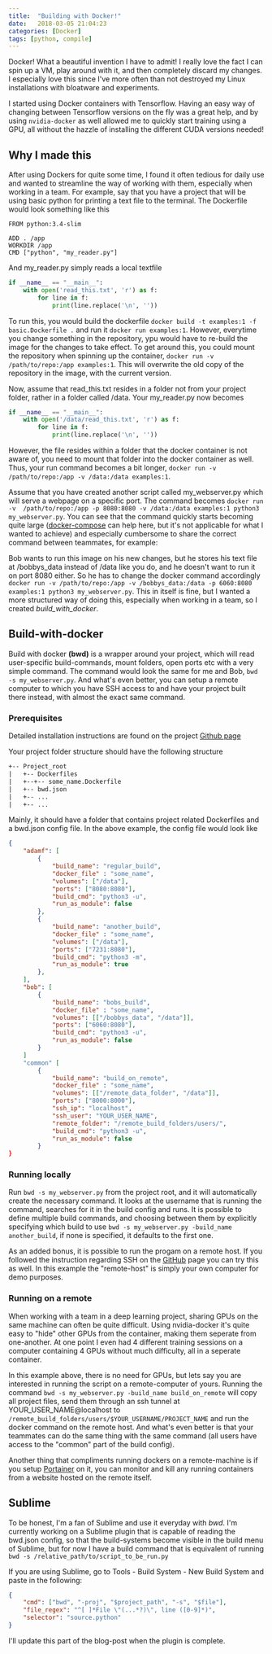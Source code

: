 ```yaml
---
title:  "Building with Docker!"
date:   2018-03-05 21:04:23
categories: [Docker]
tags: [python, compile]
---
```

Docker! What a beautiful invention I have to admit! I really love the fact I can spin up a VM, play around with it, and then completely discard my changes. I especially love this since I've more often than not destroyed my Linux installations with bloatware and experiments.

I started using Docker containers with Tensorflow. Having an easy way of changing between Tensorflow versions on the fly was a great help, and by using `nvidia-docker` as well allowed me to quickly start training using a GPU, all without the hazzle of installing the different CUDA versions needed!

## Why I made this
After using Dockers for quite some time, I found it often tedious for daily use and wanted to streamline the way of working with them, especially when working in a team. For example, say that you have a project that will be using basic python for printing a text file to the terminal. The Dockerfile would look something like this

``` docker
FROM python:3.4-slim

ADD . /app
WORKDIR /app
CMD ["python", "my_reader.py"]
```

And my_reader.py simply reads a local textfile

``` python
if __name__ == "__main__":
    with open('read_this.txt', 'r') as f:
        for line in f:
            print(line.replace('\n', ''))
```

To run this, you would build the dockerfile `docker build -t examples:1 -f basic.Dockerfile .` and run it `docker run examples:1`. However, everytime you change something in the repository, ypu would have to re-build the image for the changes to take effect. 
To get around this, you could mount the repository when spinning up the container, `docker run -v  /path/to/repo:/app examples:1`. This will overwrite the old copy of the repository in the image, with the current version.

Now, assume that read_this.txt resides in a folder not from your project folder, rather in a folder called /data. Your my_reader.py now becomes

``` python
if __name__ == "__main__":
    with open('/data/read_this.txt', 'r') as f:
        for line in f:
            print(line.replace('\n', ''))
```

However, the file resides within a folder that the docker container is not aware of, you need to mount that folder into the docker container as well. Thus, your run command becomes a bit longer, `docker run -v  /path/to/repo:/app -v /data:/data examples:1`. 

Assume that you have created another script called my_webserver.py which will serve a webpage on a specific port. The command becomes `docker run -v  /path/to/repo:/app -p 8080:8080 -v /data:/data examples:1 python3 my_webserver.py`. You can see that the command quickly starts becoming quite large ([docker-compose][docker-compose] can help here, but it's not applicable for what I wanted to achieve) and especially cumbersome to share the correct command between teammates, for example:

Bob wants to run this image on his new changes, but he stores his text file at /bobbys_data instead of /data like you do, and he doesn't want to run it on port 8080 either. So he has to change the docker command accordingly `docker run -v /path/to/repo:/app -v /bobbys_data:/data -p 6060:8080 examples:1 python3 my_webserver.py`. This in itself is fine, but I wanted a more structured way of doing this, especially when working in a team, so I created _build_with_docker_.

## Build-with-docker 
Build with docker __(bwd)__ is a wrapper around your project, which will read user-specific build-commands, mount folders, open ports etc with a very simple command. The command would look the same for me and Bob, `bwd -s my_webserver.py`. And what's even better, you can setup a remote computer to which you have SSH access to and have your project built there instead, with almost the exact same command.

### Prerequisites
Detailed installation instructions are found on the project [Github page][bwd]

Your project folder structure should have the following structure
``` txt
+-- Project_root
|   +-- Dockerfiles
|	+--+-- some_name.Dockerfile
|   +-- bwd.json
|   +-- ...
|   +-- ...
```

Mainly, it should have a folder that contains project related Dockerfiles and a bwd.json config file. In the above example, the config file would look like

``` json
{
    "adamf": [
        {
            "build_name": "regular_build",
            "docker_file" : "some_name",
            "volumes": ["/data"],
            "ports": ["8080:8080"],
            "build_cmd": "python3 -u",
            "run_as_module": false
        },
        {
            "build_name": "another_build",
            "docker_file" : "some_name",
            "volumes": ["/data"],
            "ports": ["7231:8080"],
            "build_cmd": "python3 -m",
            "run_as_module": true
        },
    ],
    "bob": [
        {
            "build_name": "bobs_build",
            "docker_file" : "some_name",
            "volumes": [["/bobbys_data", "/data"]],
            "ports": ["6060:8080"],
            "build_cmd": "python3 -u",
            "run_as_module": false
        }
    ]
    "common" [
        {
            "build_name": "build_on_remote",
            "docker_file" : "some_name",
            "volumes": [["/remote_data_folder", "/data"]],
            "ports": ["8000:8000"],
            "ssh_ip": "localhost",
            "ssh_user": "YOUR_USER_NAME", 
            "remote_folder": "/remote_build_folders/users/",
            "build_cmd": "python3 -u",
            "run_as_module": false
        }
}
```

### Running locally
Run `bwd -s my_webserver.py` from the project root, and it will automatically create the necessary command. It looks at the username that is running the command, searches for it in the build config and runs. It is possible to define multiple build commands, and choosing between them by explicitly specifying which build to use `bwd -s my_webserver.py -build_name another_build`, if none is specified, it defaults to the first one.

As an added bonus, it is possible to run the progam on a remote host. If you followed the instruction regarding SSH on the [GitHub][bwd] page you can try this as well. In this example the "remote-host" is simply your own computer for demo purposes.

### Running on a remote
When working with a team in a deep learning project, sharing GPUs on the same machine can often be quite difficult. Using nvidia-docker it's quite easy to "hide" other GPUs from the container, making them seperate from one-another. At one point I even had 4 different training sessions on a computer containing 4 GPUs without much difficulty, all in a seperate container.

In this example above, there is no need for GPUs, but lets say you are interested in running the script on a remote-computer of yours. Running the command `bwd -s my_webserver.py -build_name build_on_remote` will copy all project files, send them through an ssh tunnel at YOUR_USER_NAME@localhost to `/remote_build_folders/users/$YOUR_USERNAME/PROJECT_NAME` and run the docker command on the remote host. And what's even better is that your teammates can do the same thing with the same command (all users have access to the "common" part of the build config).

Another thing that compliments running dockers on a remote-machine is if you setup [Portainer][portainer] on it, you can monitor and kill any running containers from a website hosted on the remote itself.

## Sublime
To be honest, I'm a fan of Sublime and use it everyday with _bwd_. I'm currently working on a Sublime plugin that is capable of reading the bwd.json config, so that the build-systems become visible in the build menu of Sublime, but for now I have a build command that is equivalent of running `bwd -s /relative_path/to/script_to_be_run.py`

If you are using Sublime, go to Tools - Build System - New Build System and paste in the following: 
``` json
{
    "cmd": ["bwd", "-proj", "$project_path", "-s", "$file"],
    "file_regex": "^[ ]*File \"(...*?)\", line ([0-9]*)",
    "selector": "source.python"
}
```

I'll update this part of the blog-post when the plugin is complete.

[bwd]: https://github.com/Dammi87/build-with-docker
[portainer]: https://github.com/portainer/portainer
[docker-compose]: https://docs.docker.com/compose/